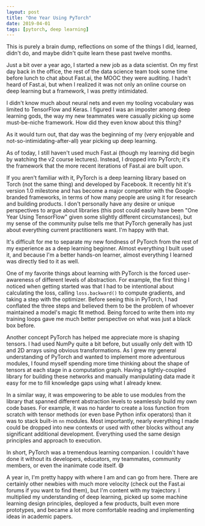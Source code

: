 ```yaml
---
layout: post
title: "One Year Using PyTorch"
date: 2019-04-01
tags: [pytorch, deep learning]
---
```


This is purely a brain dump, reflections on some of the things I did, learned, didn't do, and maybe didn't quite learn these past twelve months.

Just a bit over a year ago, I started a new job as a data scientist. On my first day back in the office, the rest of the data science team took some time before lunch to chat about Fast.ai, the MOOC they were auditing. I hadn't heard of Fast.ai, but when I realized it was not only an online course on deep learning but a framework, I was pretty intimidated.

I didn't know much about neural nets and even my tooling vocabulary was limited to TensorFlow and Keras. I figured I was an imposter among deep learning gods, the way my new teammates were casually picking up some must-be-niche framework. How did they even know about this thing?

As it would turn out, that day was the beginning of my (very enjoyable and not-so-intimidating-after-all) year picking up deep learning.

As of today, I still haven't used much Fast.ai (though my learning did begin by watching the v2 course lectures). Instead, I dropped into PyTorch; it's the framework that the more recent iterations of Fast.ai are built upon.

If you aren't familiar with it, PyTorch is a deep learning library based on Torch (not the same thing) and developed by Facebook. It recently hit it's version 1.0 milestone and has become a major competitor with the Google-branded frameworks, in terms of how many people are using it for research and building products. I don't personally have any desire or unique perspectives to argue about libraries (this post could easily have been "One Year Using TensorFlow" given some slightly different circumstances), but my sense of the community pulse tells me that PyTorch generally has just about everything current practitioners want. I'm happy with that.

It's difficult for me to separate my new fondness of PyTorch from the rest of my experience as a deep learning beginner. Almost everything I built used it, and because I'm a better hands-on learner, almost everything I learned was directly tied to it as well.

One of my favorite things about learning with PyTorch is the forced user-awareness of different levels of abstraction. For example, the first thing I noticed when getting started was that I had to be intentional about calculating the loss, calling `loss.backward()` to compute gradients, and taking a step with the optimizer. Before seeing this in PyTorch, I had conflated the three steps and believed them to be the problem of whoever maintained a model's magic fit method. Being forced to write them into my training loops gave me much better perspective on what was just a black box before.

Another concept PyTorch has helped me appreciate more is shaping tensors. I had used NumPy quite a bit before, but usually only delt with 1D and 2D arrays using obvious transformations. As I grew my general understanding of PyTorch and wanted to implement more adventurous modules, I found myself spending more time thinking about the shape of tensors at each stage in a computation graph. Having a tightly-coupled library for building these networks and manually manipulating data made it easy for me to fill knowledge gaps using what I already knew.

In a similar way, it was empowering to be able to use modules from the library that spanned different abstraction levels to seamlessly build my own code bases. For example, it was no harder to create a loss function from scratch with tensor methods (or even base Python infix operators) than it was to stack built-in `nn` modules. Most importantly, nearly everything I made could be dropped into new contexts or used with other blocks without any significant additional development. Everything used the same design principles and approach to execution.

In short, PyTorch was a tremendous learning companion. I couldn't have done it without its developers, educators, my teammates, community members, or even the inanimate code itself. &#128517;

A year in, I'm pretty happy with where I am and can go from here. There are certainly other newbies with much more velocity (check out the Fast.ai forums if you want to find them), but I'm content with my trajectory. I multiplied my understanding of deep learning, picked up some machine learning design principles, deployed a few products, built even more prototypes, and became a lot more comfortable reading and implementing ideas in academic papers.

